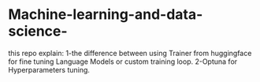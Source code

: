 # Machine-learning-and-data-science-
this repo explain:
1-the difference between using Trainer from huggingface for fine tuning Language Models or custom training loop.
2-Optuna for Hyperparameters tuning. 
